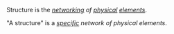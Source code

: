 Structure is the *[networking](https://github.com/gcassel/Modular-Organization-Terminology/blob/master/terms/network.md) of [physical](https://github.com/gcassel/Modular-Organization-Terminology/blob/master/terms/physical.md) [elements](https://github.com/gcassel/Modular-Organization-Terminology/blob/master/terms/element.md)*.

"A structure" is a *[specific](https://github.com/gcassel/Modular-Organization-Terminology/blob/master/terms/specific.md) network of physical elements*. 
